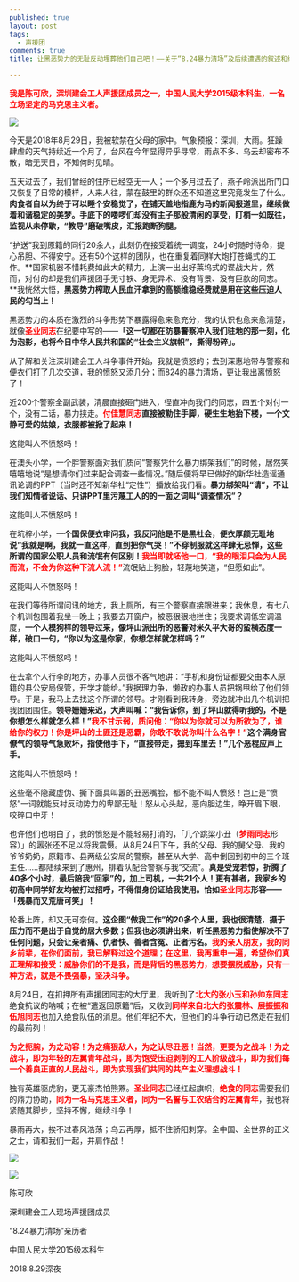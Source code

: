 ```yaml
---
published: true
layout: post
tags:
  - 声援团
comments: true
title: 让黑恶势力的无耻反动埋葬他们自己吧！——关于“8.24暴力清场”及后续遭遇的叙述和继续斗争的声明

---
```


<span style="font-weight: bold; color: #ff0000;"> 我是陈可欣，深圳建会工人声援团成员之一，中国人民大学2015级本科生，一名立场坚定的马克思主义者。</span></p>

![](https://i.loli.net/2018/08/30/5b8789205d3e8.jpg)

今天是2018年8月29日，我被软禁在父母的家中。气象预报：深圳，大雨。狂躁肆虐的天气持续近一个月了，台风在今年显得异乎寻常，雨点不多、乌云却密布不散，暗无天日，不知何时见晴。

五天过去了，我们曾经的住所已经空无一人；一个多月过去了，燕子岭派出所门口又恢复了日常的模样，人来人往，蒙在鼓里的群众还不知道这里究竟发生了什么。**肉食者自以为终于可以睡个安稳觉了，在铺天盖地指鹿为马的新闻报道里，继续做着和谐稳定的美梦。手底下的喽啰们却没有主子那般清闲的享受，盯梢一如既往，监视从未停歇，“教导”磨破嘴皮，汇报跑断狗腿。**

“护送”我到原籍的同行20余人，此刻仍在接受着统一调度，24小时随时待命，提心吊胆、不得安宁。还有50个这样的团队，也在重复着同样大炮打苍蝇式的工作。**国家机器不惜耗费如此大的精力，上演一出出好莱坞式的谍战大片，然而，对付的却是我们声援团手无寸铁、身无异术、没有背景、没有巨款的同志。**我恍然大悟，**黑恶势力榨取人民血汗拿到的高额维稳经费就是用在这些压迫人民的勾当上！**

黑恶势力的本质在激烈的斗争形势下暴露得愈来愈充分，我的认识也愈来愈清楚，就像<span style="font-weight: bold; color: #ff0000;">圣业同志</span>在纪要中写的——**「这一切都在防暴警察冲入我们驻地的那一刻，化为泡影，也将今日中华人民共和国的“社会主义旗帜”，撕得粉碎」。**

从了解和关注深圳建会工人斗争事件开始，我就是愤怒的；去到深惠地带与警察和便衣们打了几次交道，我的愤怒又添几分；而824的暴力清场，更让我出离愤怒了！

近200个警察全副武装，清晨直接砸门进入，径直冲向我们的同志，四五个对付一个，没有二话，暴力挟走。<span style="font-weight: bold; color: #ff0000;">付佳慧同志</span>**直接被勒住手脚，硬生生地抬下楼，一个文静可爱的姑娘，衣服都被掀了起来！**

这能叫人不愤怒吗！

在澳头小学，一个胖警察面对我们质问“警察凭什么暴力绑架我们”的时候，居然笑嘻嘻地说“是想请你们过来配合调查一些情况。”随后便将早已做好的新华社造谣通讯论调的PPT（当时还不知新华社“定性”）播放给我们看。**暴力绑架叫“请”，不让我们知情者说话、只讲PPT里污蔑工人的的一面之词叫“调查情况”？**

这能叫人不愤怒吗！

在坑梓小学，**一个国保便衣审问我，我反问他是不是黑社会，便衣厚颜无耻地说“我就是啊，我就一直这样，直到把你气哭！”不穿制服就这样肆无忌惮，这些所谓的国家公职人员和流氓有何区别！**<span style="font-weight: bold; color: #ff0000;">我当即就呸他一口，“我的眼泪只会为人民而流，不会为你这种下流人流！”</span>流氓贴上狗脸，轻蔑地笑道，“但愿如此”。

这能叫人不愤怒吗！

在我们等待所谓问讯的地方，我上厕所，有三个警察直接跟进来；我休息，有七八个机训包围着我坐一晚上；我要去开窗户，被恶狠狠地拦住；我要求调低空调温度，**一个人模狗样的领导过来，像坪山派出所的恶警对米久平大哥的蛮横态度一样，破口一句，“你以为这是你家，你想怎样就怎样吗？”**

这能叫人不愤怒吗！

在去拿个人行李的地方，办事人员很不客气地讲：“手机和身份证都要交由本人原籍的县公安局保管，开学才能给。”我据理力争，懒政的办事人员把锅甩给了他们领导。于是，我马上去找这个所谓的领导。才刚看到我转身，旁边就冲出几个机训把我团团围住。**领导姗姗来迟，大声叫喊：“我告诉你，到了坪山就得听我的，不是你想怎么样就怎么样！”**<span style="font-weight: bold; color: #ff0000;">我不甘示弱，质问他：“你以为你就可以为所欲为了，谁给你的权力！你是坪山的土匪还是恶霸，你敢不敢说你叫什么名字！”</span>**这个满身官僚气的领导气急败坏，指使他手下，“直接带走，摁到车里去！”几个恶棍应声上手。**

这能叫人不愤怒吗！

这些毫不隐藏虚伪、撕下面具叫嚣的丑恶嘴脸，都不能不叫人愤怒！岂止是“愤怒”一词就能反衬反动势力的卑鄙无耻！怒从心头起，恶向胆边生，睁开眉下眼，咬碎口中牙！

也许他们也明白了，我的愤怒是不能轻易打消的，「几个跳梁小丑（<span style="font-weight: bold; color: #ff0000;">梦雨同志</span>形容）」的嚣张还不足以将我震慑。从8月24日下午，我的父母、我的舅父母、我的爷爷奶奶，原籍市、县两级公安局的警察，甚至从大学、高中倒回到初中的三个班主任……都陆续来到了惠州，排着队配合警察与我“交流”。**真是受宠若惊，折腾了40多个小时，最后陪我“回家”的，加上司机，一共21个人！**更有甚者，我家乡的初高中同学好友均被打过招呼，不得借身份证给我使用。恰如<span style="font-weight: bold; color: #ff0000;">圣业同志</span>形容——**「残暴而又荒唐可笑」！**

轮番上阵，却又无可奈何。**这企图“做我工作”的20多个人里，我也很清楚，摄于压力而不是出于自觉的居大多数；但我也必须讲出来，听任黑恶势力指使解决不了任何问题，只会让亲者痛、仇者快、善者含冤、正者污名。**<span style="font-weight: bold; color: #ff0000;">我的亲人朋友，我的同乡前辈，在你们面前，我已解释过这个道理；在这里，我再重申一遍，希望你们真正理解和接受：威胁你们的不是我，而是背后的黑恶势力，想要摆脱威胁，只有一种方法，就是不畏强暴，坚决斗争。</span></p>

8月24日，在扣押所有声援团同志的大厅里，我听到了<span style="font-weight: bold; color: #ff0000;">北大的张小玉和孙帅东同志</span>绝食抗议的呐喊；在被“遣返回原籍”后，又收到<span style="font-weight: bold; color: #ff0000;">同样来自北大的张震林、展振振和伍旭同志</span>也加入绝食队伍的消息。他们年纪不大，但他们的斗争行动已然走在我们的最前列！

<span style="font-weight: bold; color: #ff0000;">为之扼腕，为之动容！为之痛狠敌人，为之认尽丑恶！当然，更要为之战斗！为之战斗，即为年轻的左翼青年战斗，即为饱受压迫剥削的工人阶级战斗，即为我们每一个善良正直的人民战斗，即为实现我们共同的共产主义理想战斗！</span></p>

独有英雄驱虎豹，更无豪杰怕熊罴。<span style="font-weight: bold; color: #ff0000;">圣业同志</span>已经扛起旗帜，<span style="font-weight: bold; color: #ff0000;">绝食的同志</span>需要我们的鼎力协助，<span style="font-weight: bold; color: #ff0000;">同为一名马克思主义者，同为一名誓与工农结合的左翼青年</span>，我也将紧随其脚步，坚持不懈，继续斗争！

暴雨再大，挨不过春风浩荡；乌云再厚，抵不住骄阳刺穿。全中国、全世界的正义之士，请和我们一起，并肩作战！

![](https://ww3.sinaimg.cn/large/005YhI8igy1furp0imnpxj30hs0nqq62)

![](https://ww3.sinaimg.cn/large/005YhI8igy1furp0z3jtcj30nq0f40u2)

陈可欣</p>
深圳建会工人现场声援团成员</p>
“8.24暴力清场”亲历者</p>
中国人民大学2015级本科生</p>
2018.8.29深夜</p>
